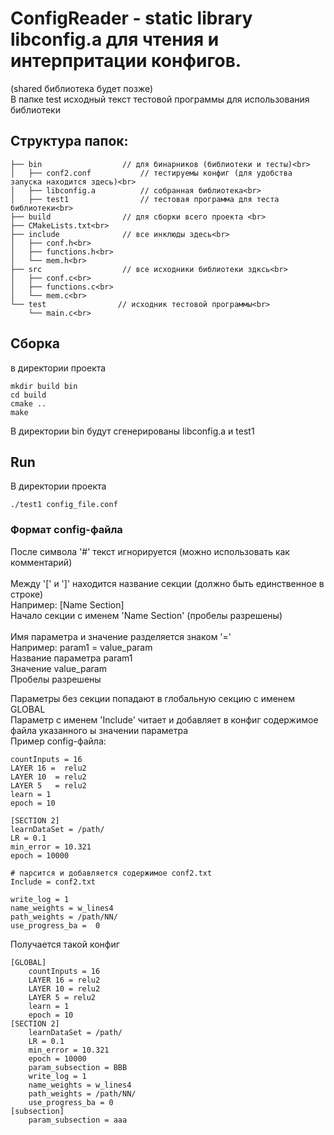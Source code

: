 # ConfigReader - static library libconfig.a для чтения и интерпритации конфигов.<br>
(shared библиотека будет позже)<br>
В папке test исходный текст тестовой программы для использования библиотеки<br>

## Структура папок:<br>
```
├── bin                  // для бинарников (библиотеки и тесты)<br>
│   ├── conf2.conf           // тестируемы конфиг (для удобства запуска находится здесь)<br>
│   ├── libconfig.a          // собранная библиотека<br>
│   ├── test1                // тестовая программа для теста библиотеки<br>
├── build                // для сборки всего проекта <br>
├── CMakeLists.txt<br>
├── include              // все инклюды здесь<br>
│   ├── conf.h<br>
│   ├── functions.h<br>
│   └── mem.h<br>
├── src                  // все исходники библиотеки здксь<br>
│   ├── conf.c<br>
│   ├── functions.c<br>
│   └── mem.c<br>
└── test                // исходник тестовой программы<br>
    └── main.c<br>
```

## Сборка<br>
в директории проекта<br>
```
mkdir build bin
cd build
cmake ..
make
```

В директории bin будут сгенерированы libconfig.a и test1<br>

## Run<br>
В директории проекта<br>
```cd bin
./test1 config_file.conf
```

### Формат config-файла<br>
После символа '#' текст игнорируется (можно использовать как комментарий)<br>
<br>
Между '[' и ']' находится название секции (должно быть единственное в строке)<br>
Например: [Name Section] <br>
Начало секции с именем 'Name Section' (пробелы разрешены)<br>
<br>
Имя параметра и значение разделяется знаком '='<br>
Например: param1 = value_param<br>
Название параметра param1<br>
Значение value_param<br>
Пробелы разрешены<br>

Параметры без секции попадают в глобальную секцию с именем GLOBAL<br>
Параметр с именем 'Include' читает и добавляет в конфиг содержимое файла указанного ы значении параметра<br>
Пример config-файла:<br>
```
countInputs = 16
LAYER 16 = 	relu2
LAYER 10  = relu2
LAYER 5   = relu2
learn = 1
epoch = 10

[SECTION 2]
learnDataSet = /path/
LR = 0.1
min_error = 10.321
epoch = 10000

# парсится и добавляется содержимое conf2.txt
Include = conf2.txt

write_log = 1
name_weights = w_lines4
path_weights = /path/NN/
use_progress_ba =  0

```
Получается такой конфиг
```
[GLOBAL]
	countInputs = 16
	LAYER 16 = relu2
	LAYER 10 = relu2
	LAYER 5 = relu2
	learn = 1
	epoch = 10
[SECTION 2]
	learnDataSet = /path/
	LR = 0.1
	min_error = 10.321
	epoch = 10000
	param_subsection = BBB
	write_log = 1
	name_weights = w_lines4
	path_weights = /path/NN/
	use_progress_ba = 0
[subsection]
	param_subsection = aaa

```
